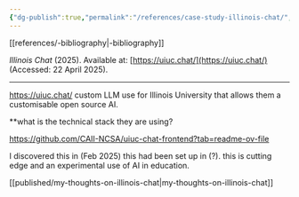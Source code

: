 ```yaml
---
{"dg-publish":true,"permalink":"/references/case-study-illinois-chat/","dgPassFrontmatter":true,"noteIcon":""}
---
```


[[references/-bibliography\|-bibliography]]

_Illinois Chat_ (2025). Available at: [https://uiuc.chat/](https://uiuc.chat/) (Accessed: 22 April 2025).
___

https://uiuc.chat/
custom LLM use for Illinois University that allows them a customisable open source AI.

**what is the technical stack they are using?

https://github.com/CAII-NCSA/uiuc-chat-frontend?tab=readme-ov-file 

I discovered this in (Feb 2025) this had been set up in (?). this is cutting edge and an experimental use of AI in education. 

[[published/my-thoughts-on-illinois-chat\|my-thoughts-on-illinois-chat]]

